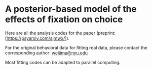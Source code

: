 # A posterior-based model of the effects of fixation on choice

Here are all the analysis codes for the paper (preprint: [https://psyarxiv.com/ajmwx/]).

For the original behavioral data for fitting real data, please contact the corresponding author:  weijima@nyu.edu

Most fitting codes can be adapted to parallel computing.
